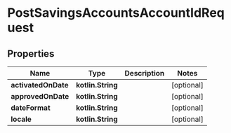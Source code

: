 
# PostSavingsAccountsAccountIdRequest

## Properties
| Name | Type | Description | Notes |
| ------------ | ------------- | ------------- | ------------- |
| **activatedOnDate** | **kotlin.String** |  |  [optional] |
| **approvedOnDate** | **kotlin.String** |  |  [optional] |
| **dateFormat** | **kotlin.String** |  |  [optional] |
| **locale** | **kotlin.String** |  |  [optional] |



